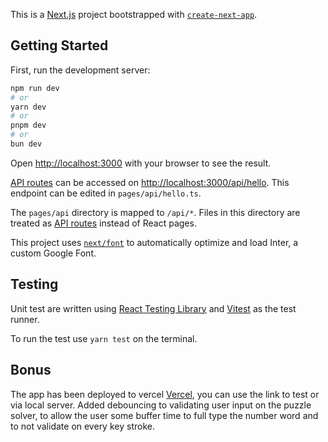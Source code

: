 This is a [Next.js](https://nextjs.org/) project bootstrapped with [`create-next-app`](https://github.com/vercel/next.js/tree/canary/packages/create-next-app).

## Getting Started

First, run the development server:

```bash
npm run dev
# or
yarn dev
# or
pnpm dev
# or
bun dev
```

Open [http://localhost:3000](http://localhost:3000) with your browser to see the result.

[API routes](https://nextjs.org/docs/api-routes/introduction) can be accessed on [http://localhost:3000/api/hello](http://localhost:3000/api/hello). This endpoint can be edited in `pages/api/hello.ts`.

The `pages/api` directory is mapped to `/api/*`. Files in this directory are treated as [API routes](https://nextjs.org/docs/api-routes/introduction) instead of React pages.

This project uses [`next/font`](https://nextjs.org/docs/basic-features/font-optimization) to automatically optimize and load Inter, a custom Google Font.

## Testing

Unit test are written using [React Testing Library](https://testing-library.com/docs/) and [Vitest](https://vitest.dev/) as the test runner.

To run the test use `yarn test` on the terminal.

## Bonus

The app has been deployed to vercel [Vercel](https://b1sa-next.vercel.app/), you can use the link to test or via local server.
Added debouncing to validating user input on the puzzle solver, to allow the user some buffer time to full type the number word and to not validate on every key stroke.
